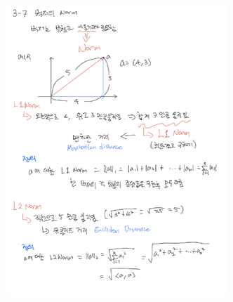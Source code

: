 <p align="center">
  <img width=700 alt="note" src="https://github.com/jasonheesanglee/theoretical_study/blob/main/Mathematics/data/3-7-Note.png">
</p>
